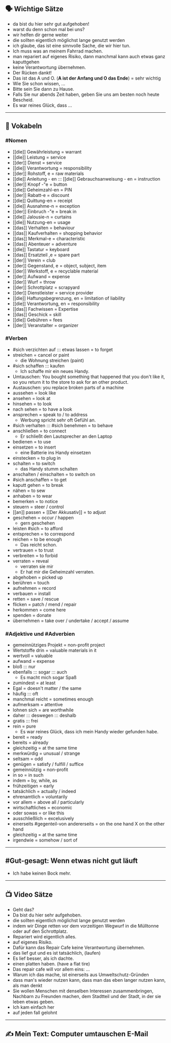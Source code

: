
## 🗣️ Wichtige Sätze
- da bist du hier sehr gut aufgehoben!
- warst du denn schon mal bei uns?
- wir helfen dir gerne weiter
- die sollten eigentlich möglichst lange genutzt werden
- ich glaube, das ist eine sinnvolle Sache, die wir hier tun.
- Ich muss was an meinem Fahrrad machen.
- man repariert auf eigenes Risiko, dann manchmal kann auch etwas ganz kaputtgehen
- keine Verantwortung übernehmen.
- Der Rücken dankt!
- Das ist das A und O. (**A ist der Anfang und O das Ende**) = sehr wichtig
- Wie Sie schon wissen, ...
- Bitte sein Sie dann zu Hause.
- Falls Sie nur abends Zeit haben, geben Sie uns am besten noch heute Bescheid.
- Es war reines Glück, dass ...
 
---

##  📖 Vokabeln
### #Nomen 

- [[die]] Gewährleistung = warrant
- [[die]] Leistung = service
- [[der]] Dienst = service
- [[die]] Verantwortung = responsibility
- [[der]] Rohstoff, e = raw materials
- [[die]] Anleitung - en ::: [[die]] Gebrauchsanweisung - en = instruction
- [[der]] Knopf -"e = button
- [[die]] Geheimzahl-en = PIN
- [[der]] Rabatt-e = discount
- [[die]] Quittung-en = receipt
- [[die]] Ausnahme-n = exception
- [[der]] Einbruch -"e = break in
- [[die]] Jalousie-n = curtains
- [[die]] Nutzung-en = usage
- [[das]] Verhalten = behaviour
- [[das]] Kaufverhalten = shopping behavior
- [[das]] Merkmal-e = characteristic
- [[das]] Abenteuer = adventure
- [[die]] Tastatur = keyboard
- [[das]] Ersatzteil ,e = spare part
- [[der]] Verein = club
- [[der]] Gegenstand, e = object, subject, item
- [[der]] Werkstoff, e = recyclable material
- [[der]] Aufwand = expense
- [[der]] Wurf = throw
- [[der]] Schrottplatz = scrapyard
- [[der]] Dienstleister = service provider
- [[die]] Haftungsbegrenzung, en = limitation of liability
- [[die]] Verantwortung, en = responsibility
- [[das]] Fachwissen = Expertise
- [[das]] Geschick = skill
- [[die]] Gebühren = fees
- [[der]] Veranstalter = organizer

### #Verben 

- #sich verzichten auf ::: etwas lassen = to forget
- streichen = cancel or paint
	- die Wohnung streichen (paint)
- #sich schaffen ::: kaufen
	- Ich schaffe mir ein neues Handy.
- Umtauschen: You bought something that happened that you don't like it, so you return it to the store to ask for an other product.
- Austauschen: you replace broken parts of a machine
- aussehen = look like
- ansehen = look at
- hinsehen = to look
- nach sehen = to have a look
- ansprechen = speak to / to address
	- Werbung spricht sehr oft Gefühl an.
- #sich verhalten ::: #sich benehmen = to behave
- anschließen = to connect
	- Er schließt den Lautsprecher an den Laptop
- bedienen = to use
- einsetzen = to insert
	- eine Batterie ins Handy einsetzen
- einstecken = to plug in
- schalten = to switch
	- das Handy stumm schalten
- anschalten / einschalten = to switch on
- #sich anschaffen = to get
- kaputt gehen = to break
- nähen = to sew
- anhaben = to wear
- bemerken = to notice
- steuern = steer / control
- [[an]] passen + [[Der Akkusativ]] = to adjust
- geschehen = occur / happen
	- gern geschehen
- leisten #sich = to afford
- entsprechen = to correspond
- reichen = to be enough
	- Das reicht schon.
- vertrauen = to trust
- verbreiten = to forbid
- verraten = reveal
	- verraten sie mir
	- Er hat mir die Geheimzahl verraten.
- abgehoben = picked up
- berühren = touch
- aufnehmen = record
- verbauen = install
- retten = save / rescue
- flicken = patch / mend / repair
- herkommen = come here
- spenden = donate
- übernehmen = take over / undertake / accept / assume

### #Adjektive und #Adverbien 

- gemeinnütziges Projekt = non-profit project
- Wertstoffe drin = valuable materials in it
- wertvoll = valuable
- aufwand = expense
- bloß ::: nur
- ebenfalls ::: sogar ::: auch
	- Es macht mich sogar Spaß
- zumindest = at least
- Egal = doesn't  matter / the same
- häufig ::: oft
- manchmal reicht = sometimes enough
- aufmerksam = attentive
- lohnen sich = are worthwhile
- daher ::: deswegen ::: deshalb
- gratis ::: frei
- rein = pure
	- Es war reines Glück, dass ich mein Handy wieder gefunden habe.
- bereit = ready
- bereits = already
- gleichzeitig = at the same time
- merkwürdig = unusual / strange
- seltsam = odd
- genügen = satisfy / fulfill / suffice
- gemeinnützig = non-profit
- in so = in such
- indem = by, while, as
- frühzeitigen = early
- tatsächlich = actually / indeed
- ehrenamtlich = voluntarily
- vor allem = above all / particularly
- wirtschaftliches = economic
- oder sowas = or like this
- ausschließlich = excelusively
- einerseits #gegenteil-von  andererseits = on the one hand X on the other hand
- gleichzeitig = at the same time
- irgendwie = somehow / sort of


---

## #Gut-gesagt: Wenn etwas nicht gut läuft 

- Ich habe keinen Bock mehr. 

---

## 📺 Video Sätze
- Geht das?
- Da bist du hier sehr aufgehoben.
- die sollten eigentlich möglichst lange genutzt werden
- indem wir Dinge retten vor dem vorzeitigen Wegwurf in die Mülltonne oder auf den Schrottplatz.
- Repariert wird eigentlich alles.
- auf eigenes Risiko.
- Dafür kann das Repair Cafe keine Verantwortung übernehmen.
- das lief gut und es ist tatsächlich, (laufen)
- Es lief besser, als ich dachte.
- einen platten haben. (have a flat tire)
- Das repair cafe will vor allem eins: ... 
- Warum ich das mache, ist einerseits aus Umweltschutz-Gründen
- dass man's wieder nutzen kann, dass man das eben langer nutzen kann, als man denkt
- Sie wollen Menschen mit denselben Interessen zusammenbringen, Nachbarn zu Freunden machen, dem Stadtteil und der Stadt, in der sie leben etwas geben.
- Ich kam einfach her
- auf jeden fall gelohnt


---

## ✍️ Mein Text: Computer umtauschen E-Mail
